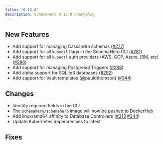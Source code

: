 ```yaml
---
title: "0.12.0"
description: SchemaHero 0.12.0 Changelog
---
```


## New Features

- Add support for managing Cassandra schemas ([#277](https://github.com/schemahero/schemahero/pulls/277))
- Add support for all `kubectl` flags in the SchemaHero CLI ([#281](https://github.com/schemahero/schemahero/pulls/281))
- Add support for all `kubectl` auth providers (AWS, GCP, Azure, IBM, etc) ([#286](https://github.com/schemahero/schemahero/pulls/286))
- Add support for managing Postgresql Triggers ([#288](https://github.com/schemahero/schemahero/pulls/288))
- Add alpha support for SQLite3 databases ([#292](https://github.com/schemahero/schemahero/pulls/292))
- Add support for Vault templates (@pauldthomson) ([#344](https://github.com/schemahero/schemahero/pulls/344))
## Changes

- Identify required fields in the CLI
- The `schemahero/schemahero` image will now be pushed to DockerHub
- Add linux/amd64 affinity to Database Controllers ([#313](https://github.com/schemahero/schemahero/pulls/313) [#344](https://github.com/schemahero/schemahero/pulls/344))
- Update Kubernetes dependencies to latest

## Fixes

